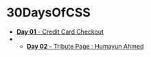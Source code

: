# 30DaysOfCSS

* [**Day 01** - Credit Card Checkout](https://codepen.io/sayeem_abdullah/full/poRxeQv)
* * [**Day 02** - Tribute Page : Humayun Ahmed ](https://codepen.io/sayeem_abdullah/full/VwPVwRa)




